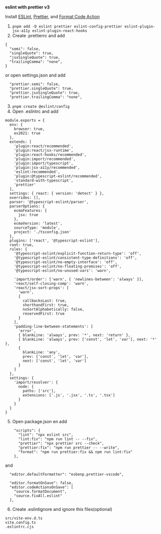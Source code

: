 **eslint with prettier v3**

Install [ESLint](https://marketplace.visualstudio.com/items?itemName=dbaeumer.vscode-eslint), [Prettier](https://marketplace.visualstudio.com/items?itemName=esbenp.prettier-vscode), and [Format Code Action](https://marketplace.visualstudio.com/items?itemName=rohit-gohri.format-code-action&ssr=false#review-details)

1. `pnpm add -D eslint prettier eslint-config-prettier eslint-plugin-jsx-a11y eslint-plugin-react-hooks`
2. Create .prettierrc and add

```
{
  "semi": false,
  "singleQuote": true,
  "jsxSingleQuote": true,
  "trailingComma": "none",
}
```

or open settings.json and add

```
  "prettier.semi": false,
  "prettier.singleQuote": true,
  "prettier.jsxSingleQuote": true,
  "prettier.trailingComma": "none",
```

3. `pnpm create @eslint/config`
4. Open .eslintrc and add

```
module.exports = {
  env: {
    browser: true,
    es2021: true
  },
  extends: [
    'plugin:react/recommended',
    'plugin:react/jsx-runtime',
    'plugin:react-hooks/recommended',
    'plugin:import/recommended',
    'plugin:import/typescript',
    'plugin:jsx-a11y/recommended',
    'eslint:recommended',
    'plugin:@typescript-eslint/recommended',
    'standard-with-typescript',
    'prettier'
  ],
  settings: { react: { version: 'detect' } },
  overrides: [],
  parser: '@typescript-eslint/parser',
  parserOptions: {
    ecmaFeatures: {
      jsx: true
    },
    ecmaVersion: 'latest',
    sourceType: 'module',
    project: './tsconfig.json'
  },
  plugins: ['react', '@typescript-eslint'],
  root: true,
  rules: {
    '@typescript-eslint/explicit-function-return-type': 'off',
    '@typescript-eslint/consistent-type-definitions': 'off',
    '@typescript-eslint/no-empty-interface': 'off',
    '@typescript-eslint/no-floating-promises': 'off',
    '@typescript-eslint/no-unused-vars': 'warn',

    'import/order': ['warn', { 'newlines-between': 'always' }],
    'react/self-closing-comp': 'warn',
    'react/jsx-sort-props': [
      'warn',
      {
        callbacksLast: true,
        shorthandFirst: true,
        noSortAlphabetically: false,
        reservedFirst: true
      }
    ],
    'padding-line-between-statements': [
      'error',
      { blankLine: 'always', prev: '*', next: 'return' },
      { blankLine: 'always', prev: ['const', 'let', 'var'], next: '*' },
      {
        blankLine: 'any',
        prev: ['const', 'let', 'var'],
        next: ['const', 'let', 'var']
      }
    ]
  },
  settings: {
    'import/resolver': {
      node: {
        paths: ['src'],
        extensions: ['.js', '.jsx', '.ts', '.tsx']
      }
    }
  }
}

```

5. Open package.json en add

```
    "scripts": {
      "lint": "npx eslint src",
      "lint:fix": "npm run lint -- --fix",
      "prettier": "npx prettier src --check",
      "prettier:fix": "npm run prettier -- --write",
      "format": "npm run prettier:fix && npm run lint:fix"
    },
```

and

```
  "editor.defaultFormatter": "esbenp.prettier-vscode",

  "editor.formatOnSave": false,
  "editor.codeActionsOnSave": [
    "source.formatDocument",
    "source.fixAll.eslint"
  ],
```

6. Create .eslintignore and ignore this files(optional)

```
src/vite-env.d.ts
vite.config.ts
.eslintrc.cjs
```
